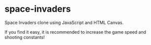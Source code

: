 # space-invaders

Space Invaders clone using JavaScript and HTML Canvas.

If you find it easy, it is recommended to increase the game speed and shooting constants!
